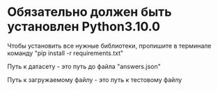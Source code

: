 # Обязательно должен быть установлен Python3.10.0

Чтобы установить все нужные библиотеки, пропишите в терминале команду "pip install -r requirements.txt"

Путь к датасету - это путь до файла "answers.json"

Путь к загружаемому файлу - это путь к тестовому файлу
